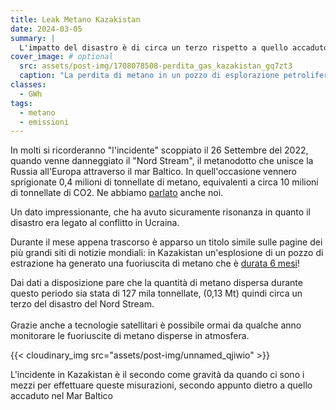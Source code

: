```yaml
---
title: Leak Metano Kazakistan
date: 2024-03-05
summary: |
  L'impatto del disastro è di circa un terzo rispetto a quello accaduto al Nord Stream nel Mar Baltico,
cover_image: # optional
  src: assets/post-img/1708078508-perdita_gas_kazakistan_gq7zt3
  caption: "La perdita di metano in un pozzo di esplorazione petrolifera di Buzachi Neft nel Mangistau, in Kazakistan, in una fotografia diffusa il 4 agosto 2023 ([Dipartimento dell'Ecologia della regione del Mangistau](https://www.instagram.com/p/Cvg2NCqsgkY/))"
classes:
  - GWh
tags:
  - metano
  - emissioni
---
```


In molti si ricorderanno "l'incidente" scoppiato il 26 Settembre del 2022, quando venne danneggiato il "Nord Stream", il metanodotto che unisce la Russia all'Europa attraverso il mar Baltico. In quell'occasione vennero sprigionate 0,4 milioni di tonnellate di metano, equivalenti a circa 10 milioni di tonnellate di CO2. Ne abbiamo [parlato](/articles/north-stream-1-un-disatrino-ambientale/) anche noi.

Un dato impressionante, che ha avuto sicuramente risonanza in quanto il disastro era legato al conflitto in Ucraina.

Durante il mese appena trascorso è apparso un titolo simile sulle pagine dei più grandi siti di notizie mondiali: in Kazakistan un\'esplosione di un pozzo di estrazione ha generato una fuoriuscita di metano che è [durata 6 mesi](https://www.bbc.com/news/world-asia-68166298)!

Dai dati a disposizione pare che la quantità di metano dispersa durante questo periodo sia stata di 127 mila tonnellate, (0,13 Mt) quindi circa un terzo del disastro del Nord Stream.\
\
Grazie anche a tecnologie satellitari è possibile ormai da qualche anno monitorare le fuoriuscite di metano disperse in atmosfera.

{{< cloudinary_img src="assets/post-img/unnamed_qjiwio" >}}

L'incidente in Kazakistan è il secondo come gravità da quando ci sono i mezzi per effettuare queste misurazioni, secondo appunto dietro a quello accaduto nel Mar Baltico

<!--
  created 2024-03-05 23:54:52.464738 +0100 CET m=+0.069115043
-->